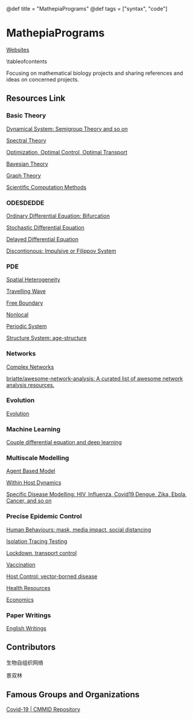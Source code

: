 @def title = "MathepiaPrograms"
@def tags = ["syntax", "code"]


# MathepiaPrograms
[Websites](https://song921012.github.io/MyProjects/)

\tableofcontents

Focusing on mathematical biology projects and sharing references and ideas on concerned projects.

## Resources Link
### Basic Theory

[Dynamical System: Semigroup Theory and so on](/BasicTheory/Main_dynamic_system/)

[Spectral Theory](/BasicTheory/Main_spectral_theory/)

[Optimization, Optimal Control, Optimal Transport](/BasicTheory/Main_optimal/)

[Bayesian Theory](/BasicTheory/Main_bayesian/)

[Graph Theory](/BasicTheory/Main_graph_theory/)

[Scientific Computation Methods](/BasicTheory/Main_numerical/)

### ODESDEDDE

[Ordinary Differential Equation: Bifurcation](/ODESDEDDE/Main_ode/)

[Stochastic Differential Equation](/ODESDEDDE/Main_sde/)

[Delayed Differential Equation](/ODESDEDDE/Main_dde/)

[Discontionous: Impulsive or Filippov System](/ODESDEDDE/Main_discontinous/)
### PDE

[Spatial Heterogeneity](/PDE/Main_spatial_heterogeneity/)

[Travelling Wave](/PDE/Main_travelling_wave/)

[Free Boundary](/PDE/Main_free_boundary/)

[Nonlocal](/PDE/Main_nonlocal/)

[Periodic System](/PDE/Main_periodic/)

[Structure System: age-structure](/PDE/Main_structure/)

### Networks

[Complex Networks](/ComplexNetworks/Main_Complex_Networks/)

[briatte/awesome-network-analysis: A curated list of awesome network analysis resources.](https://github.com/briatte/awesome-network-analysis)

### Evolution

[Evolution](/Evolution/Main_Evolution/)


### Machine Learning

[Couple differential equation and deep learning](/MachineLearning/Main_differential_equation_ML/)



### Multiscale Modelling

[Agent Based Model](/MultiscaleModelling/Main_agents/)

[Within Host Dynamics](/MultiscaleModelling/Main_withinhost/)

[Specific Disease Modelling: HIV, Influenza, Covid19,Dengue, Zika, Ebola, Cancer, and so on](/MultiscaleModelling/Main_specific_disease/)

### Precise Epidemic Control

[Human Behaviours: mask, media impact, social distancing](/PreciseEpidemicControl/Main_human_behaviours/)

[Isolation Tracing Testing](/PreciseEpidemicControl/Main_isolation_tracing_testing/)

[Lockdown, transport control](/PreciseEpidemicControl/Main_lockdown/)

[Vaccination](/PreciseEpidemicControl/Main_vaccine/)

[Host Control: vector-borned disease](/PreciseEpidemicControl/Main_host_control/)

[Health Resources](/PreciseEpidemicControl/Main_health_resource/)

[Economics](/PreciseEpidemicControl/Main_economics/)


### Paper Writings

[English Writings](/Writings/Main_writings/)

## Contributors

生物自组织网络

景双林

## Famous Groups and Organizations

[Covid-19 | CMMID Repository](https://cmmid.github.io/topics/covid19/)
